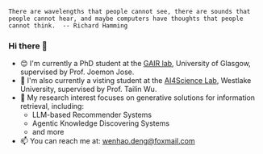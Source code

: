 ``There are wavelengths that people cannot see, there are sounds that people cannot hear, and maybe computers have thoughts that people cannot think.  -- Richard Hamming``

### Hi there 👋

- 😊 I'm currently a PhD student at the [GAIR lab](https://gair-lab.github.io/members/2025wenhao-deng.html), University of Glasgow, supervised by Prof. Joemon Jose.
- 🫡 I'm also currently a visting student at the [AI4Science Lab](https://github.com/AI4Science-WestlakeU), Westlake University, supervised by Prof. Tailin Wu.
- 🌱 My research interest focuses on generative solutions for information retrieval, including:
    -  LLM-based Recommender Systems
    -  Agentic Knowledge Discovering Systems
    -  and more
- 📫 You can reach me at: wenhao.deng@foxmail.com

